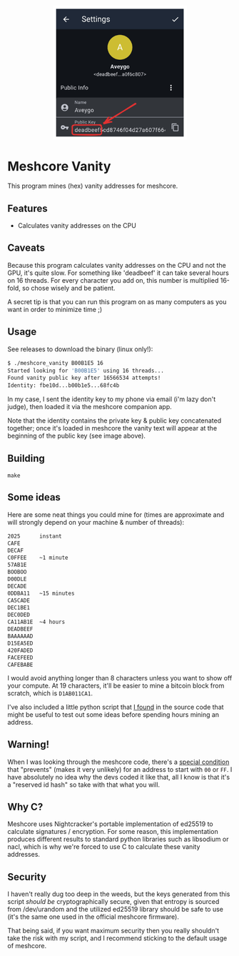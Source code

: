 
<p align="center">
  <img src="meshcore.png" width=300px />
</p>

# Meshcore Vanity

This program mines (hex) vanity addresses for meshcore.

## Features

 - Calculates vanity addresses on the CPU

## Caveats

Because this program calculates vanity addresses on the CPU and not the GPU, it's quite slow. For something like 'deadbeef' it can take several hours on 16 threads. For every character you add on, this number is multiplied 16-fold, so chose wisely and be patient.

A secret tip is that you can run this program on as many computers as you want in order to minimize time ;)

## Usage

See releases to download the binary (linux only!):

```bash
$ ./meshcore_vanity B00B1E5 16
Started looking for 'B00B1E5' using 16 threads...
Found vanity public key after 16566534 attempts!
Identity: fbe10d...b00b1e5...68fc4b
```

In my case, I sent the identity key to my phone via email (i'm lazy don't judge), then loaded it via the meshcore companion app.

Note that the identity contains the private key & public key concatenated together; once it's loaded in meshcore the vanity text will appear at the beginning of the public key (see image above).

## Building

```
make
```

## Some ideas

Here are some neat things you could mine for (times are approximate and will strongly depend on your machine & number of threads):

```
2025      instant
CAFE
DECAF
C0FFEE    ~1 minute
57AB1E
BOOBOO
D00DLE
DECADE    
0DDBA11   ~15 minutes
CA5CADE
DEC1BE1
DEC0DED   
CA11AB1E  ~4 hours
DEADBEEF  
BAAAAAAD
D15EA5ED
420FADED
FACEFEED
CAFEBABE  
```

I would avoid anything longer than 8 characters unless you want to show off your compute. At 19 characters, it'll be easier to mine a bitcoin block from scratch, which is ```D1AB011CA1```.

I've also included a little python script that [I found](https://gist.github.com/xieve/179d452b05fb0860128ec4a4f06ca680) in the source code that might be useful to test out some ideas before spending hours mining an address.

## Warning!

When I was looking through the meshcore code, there's a [special condition](https://github.com/meshcore-dev/MeshCore/blob/0767fc49e508dc6ead657a0cd2d0eba1f4ae46da/examples/companion_radio/MyMesh.cpp#L665) that "prevents" (makes it very unlikely) for an address to start with ```00``` or ```FF```. I have absolutely no idea why the devs coded it like that, all I know is that it's a "reserved id hash" so take with that what you will.

## Why C?

Meshcore uses Nightcracker's portable implementation of ed25519 to calculate signatures / encryption. For some reason, this implementation produces different results to standard python libraries such as libsodium or nacl, which is why we're forced to use C to calculate these vanity addresses.

## Security

I haven't really dug too deep in the weeds, but the keys generated from this script *should be* cryptographically secure, given that entropy is sourced from /dev/urandom and the utilized ed25519 library should be safe to use (it's the same one used in the official meshcore firmware). 

That being said, if you want maximum security then you really shouldn't take the risk with my script, and I recommend sticking to the default usage of meshcore.